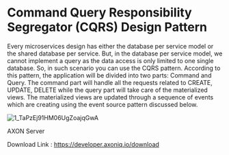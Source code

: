# Command Query Responsibility Segregator (CQRS) Design Pattern

Every microservices design has either the database per service model or the shared database per service. But, in the database per service model, we cannot implement a query as the data access is only limited to one single database. So, in such scenario you can use the CQRS pattern. According to this pattern, the application will be divided into two parts: Command and Query. The command part will handle all the requests related to CREATE, UPDATE, DELETE while the query part will take care of the materialized views. The materialized views are updated through a sequence of events which are creating using the event source pattern discussed below.

![1_TaPzEj91HM06UgZoajqGwA](https://user-images.githubusercontent.com/28734661/203921346-eb120701-7279-4819-8fad-124454922c28.png)


AXON Server 

Download Link : https://developer.axoniq.io/download
